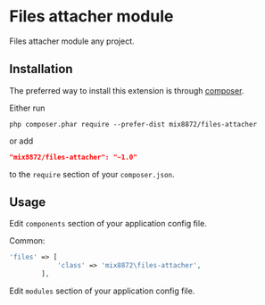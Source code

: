Files attacher module
=================

Files attacher module any project.

Installation
------------

The preferred way to install this extension is through [composer](http://getcomposer.org/download/).

Either run

```
php composer.phar require --prefer-dist mix8872/files-attacher
```

or add

```json
"mix8872/files-attacher": "~1.0"
```

to the `require` section of your `composer.json`.

Usage
-----

Edit `components` section of your application config file.

Common:

```php
'files' => [
            'class' => 'mix8872\files-attacher',
        ],
```

Edit `modules` section of your application config file.
